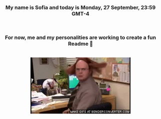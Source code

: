 


<div align="center">
<h3 >My name is Sofia and today is Monday, 27 September, 23:59 GMT-4</h3><br>
<h3 >For now, me and my personalities are working to create a fun Readme 👋
</h3><br>
<img src='img/dwight.gif' alt='working...'/>
</div>
